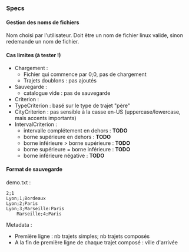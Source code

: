 ### Specs

#### Gestion des noms de fichiers
Nom choisi par l'utilisateur. Doit être un nom de fichier linux valide, sinon redemande un nom de fichier.

#### Cas limites (à tester !)

- Chargement :
   - Fichier qui commence par 0;0, pas de chargement
   - Trajets doublons : pas ajoutés
- Sauvegarde :
   - catalogue vide : pas de sauvegarde
- Criterion :
 - TypeCriterion : basé sur le type de trajet "père"
 - CityCriterion : pas sensible à la casse en-US (uppercase/lowercase, mais accents importants)
 - IntervalCriterion : 
   - intervalle complétement en dehors : **TODO**
   - borne supérieure en dehors : **TODO**
   - borne inférieure > borne supérieure : **TODO**
   - borne supérieure = borne inférieure : **TODO**
   - borne inférieure négative : **TODO**
   
#### Format de sauvegarde

demo.txt :

    2;1
    Lyon;1;Bordeaux
    Lyon;2;Paris
    Lyon;3;Marseille:Paris
    	Marseille;4;Paris

Metadata : 
- Première ligne : nb trajets simples; nb trajets composés
- A la fin de première ligne de chaque trajet composé : ville d'arrivée
